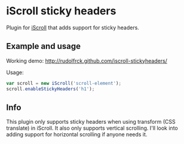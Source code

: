 iScroll sticky headers
======================

Plugin for [iScroll](http://cubiq.org/iscroll-4) that adds support for sticky headers.


## Example and usage
Working demo: http://rudolfrck.github.com/iscroll-stickyheaders/

Usage:
``` js
var scroll = new iScroll('scroll-element');
scroll.enableStickyHeaders('h1');
```

## Info
This plugin only supports sticky headers when using transform (CSS translate) in iScroll.
It also only supports vertical scrolling. I'll look into adding support for horizontal scrolling if anyone needs it.
